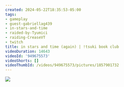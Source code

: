 ```yaml
---
created: 2024-05-22T18:35:53-05:00
tags:
- gameplay
- guest-gabriellag439
- in-stars-and-time
- raided-by-Tyumici
- raiding-CreaseVT
- twitch
title: in stars and time (again) | !tsuki book club
videoDuration: 14643
videoId: '949675573'
videoShorts: []
videoThumbId: /videos/949675573/pictures/1857901732
---
```


![](20240522233553.jpg)
